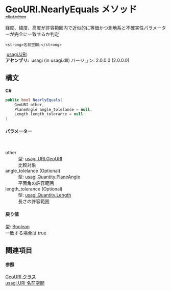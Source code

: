# GeoURI.NearlyEquals メソッド <div style="font-size:30%"><a href="https://github.com/usagi/usagi.cs/blob/master/docs/Home.md">≪Back to Home</a></div> 

経度、緯度、高度が許容範囲内で近似的に等価かつ測地系と不確実性パラメーターが完全に一致するか判定


    <strong>名前空間:</strong>
&nbsp;<a href="N_usagi_URI.md">usagi.URI</a><br /><strong>アセンブリ:</strong>
&nbsp;usagi (in usagi.dll) バージョン: 2.0.0.0 (2.0.0.0)

## 構文

**C#**<br />
``` C#
public bool NearlyEquals(
	GeoURI other,
	PlaneAngle angle_tolelance = null,
	Length length_tolerance = null
)
```


#### パラメーター
&nbsp;<dl><dt>other</dt><dd>型: <a href="T_usagi_URI_GeoURI.md">usagi.URI.GeoURI</a><br />比較対象</dd><dt>angle_tolelance (Optional)</dt><dd>型: <a href="T_usagi_Quantity_PlaneAngle.md">usagi.Quantity.PlaneAngle</a><br />平面角の許容範囲</dd><dt>length_tolerance (Optional)</dt><dd>型: <a href="T_usagi_Quantity_Length.md">usagi.Quantity.Length</a><br />長さの許容範囲</dd></dl>

#### 戻り値
型: <a href="http://msdn2.microsoft.com/ja-jp/library/a28wyd50" target="_blank">Boolean</a><br />一致する場合は true

## 関連項目


#### 参照
<a href="T_usagi_URI_GeoURI.md">GeoURI クラス</a><br /><a href="N_usagi_URI.md">usagi.URI 名前空間</a><br />